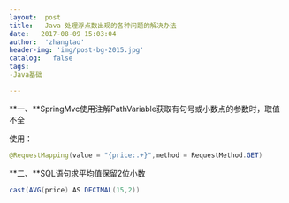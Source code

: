 ```yaml
---
layout:  post
title:   Java 处理浮点数出现的各种问题的解决办法
date:   2017-08-09 15:03:04
author:  'zhangtao'
header-img: 'img/post-bg-2015.jpg'
catalog:   false
tags:
-Java基础

---
```


**一、**SpringMvc使用注解PathVariable获取有句号或小数点的参数时，取值不全

使用：


```java
@RequestMapping(value = "{price:.+}",method = RequestMethod.GET)
```





**二、**SQL语句求平均值保留2位小数


```java
cast(AVG(price) AS DECIMAL(15,2))
```

